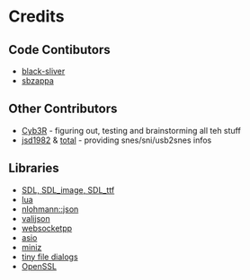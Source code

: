 # Credits

## Code Contibutors

* [black-sliver](https://github.com/black-sliver)
* [sbzappa](https://github.com/sbzappa)

## Other Contributors

* [Cyb3R](https://github.com/Cyb3RGER) - figuring out, testing and brainstorming all teh stuff
* [jsd1982](https://github.com/JamesDunne) & [total](https://github.com/tewtal) - providing snes/sni/usb2snes infos

## Libraries

* [SDL, SDL_image, SDL_ttf](https://www.libsdl.org/)
* [lua](https://github.com/lua/lua)
* [nlohmann::json](https://github.com/nlohmann/json)
* [valijson](https://github.com/tristanpenman/valijson)
* [websocketpp](https://github.com/zaphoyd/websocketpp)
* [asio](https://github.com/chriskohlhoff/asio)
* [miniz](https://github.com/richgel999/miniz)
* [tiny file dialogs](https://sourceforge.net/projects/tinyfiledialogs/)
* [OpenSSL](https://www.openssl.org/)
